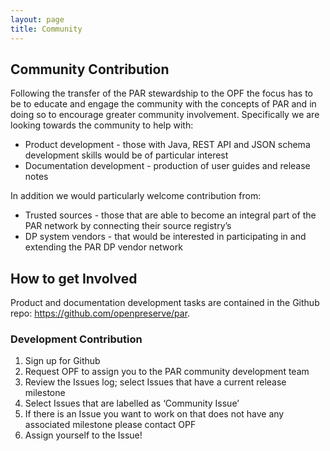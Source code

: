 ```yaml
---
layout: page
title: Community
---
```


## Community Contribution
Following the transfer of the PAR stewardship to the OPF the focus has to be to educate and engage the community with the concepts of PAR and in doing so to encourage greater community involvement. Specifically we are looking towards the community to help with:

* Product development - those with Java, REST API and JSON schema development skills would be of particular interest
* Documentation development - production of user guides and release notes

In addition we would particularly welcome contribution from:

* Trusted sources - those that are able to become an integral part of the PAR network by connecting their source registry’s
* DP system vendors - that would be interested in participating in and extending the PAR DP vendor network 

## How to get Involved
Product and documentation development tasks are contained in the Github repo: https://github.com/openpreserve/par. 

### Development Contribution
1. Sign up for Github
2. Request OPF to assign you to the PAR community development team
3. Review the Issues log; select Issues that have a current release milestone 
4. Select Issues that are labelled as ‘Community Issue’
5. If there is an Issue you want to work on that does not have any associated milestone please contact OPF
6. Assign yourself to the Issue! 




